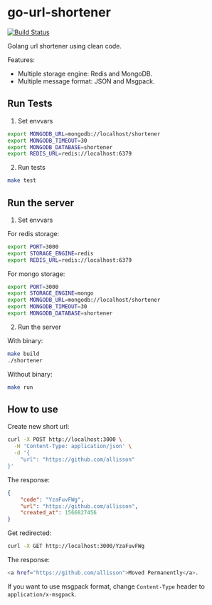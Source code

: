 # go-url-shortener
[![Build Status](https://travis-ci.org/allisson/go-url-shortener.svg)](https://travis-ci.org/allisson/go-url-shortener)

Golang url shortener using clean code.

Features:

* Multiple storage engine: Redis and MongoDB.
* Multiple message format: JSON and Msgpack.

## Run Tests

1. Set envvars

```bash
export MONGODB_URL=mongodb://localhost/shortener
export MONGODB_TIMEOUT=30
export MONGODB_DATABASE=shortener
export REDIS_URL=redis://localhost:6379
```

2. Run tests

```bash
make test
```

## Run the server

1. Set envvars

For redis storage:

```bash
export PORT=3000
export STORAGE_ENGINE=redis
export REDIS_URL=redis://localhost:6379
```

For mongo storage:

```bash
export PORT=3000
export STORAGE_ENGINE=mongo
export MONGODB_URL=mongodb://localhost/shortener
export MONGODB_TIMEOUT=30
export MONGODB_DATABASE=shortener
```

2. Run the server

With binary:

```bash
make build
./shortener
```

Without binary:

```bash
make run
```

## How to use

Create new short url:

```bash
curl -X POST http://localhost:3000 \
  -H 'Content-Type: application/json' \
  -d '{
	"url": "https://github.com/allisson"
}'
```

The response:

```json
{
    "code": "YzaFuvFWg",
    "url": "https://github.com/allisson",
    "created_at": 1566827456
}
```

Get redirected:

```bash
curl -X GET http://localhost:3000/YzaFuvFWg
```

The response:

```bash
<a href="https://github.com/allisson">Moved Permanently</a>.
```

If you want to use msgpack format, change `Content-Type` header to `application/x-msgpack`.
